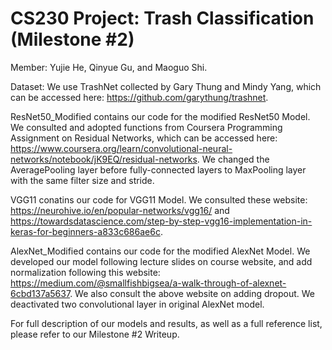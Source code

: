 # CS230 Project: Trash Classification (Milestone #2)
Member: Yujie He, Qinyue Gu, and Maoguo Shi.

Dataset: We use TrashNet collected by Gary Thung and Mindy Yang, which can be accessed here: https://github.com/garythung/trashnet. 

ResNet50_Modified contains our code for the modified ResNet50 Model. We consulted and adopted functions from Coursera Programming Assignment on Residual Networks, which can be accessed here: https://www.coursera.org/learn/convolutional-neural-networks/notebook/jK9EQ/residual-networks. We changed the AveragePooling layer before fully-connected layers to MaxPooling layer with the same filter size and stride. 

VGG11 conatins our code for VGG11 Model. We consulted these website: https://neurohive.io/en/popular-networks/vgg16/ and https://towardsdatascience.com/step-by-step-vgg16-implementation-in-keras-for-beginners-a833c686ae6c. 

AlexNet_Modified contains our code for the modified AlexNet Model. We developed our model following lecture slides on course website, and add normalization following this website: https://medium.com/@smallfishbigsea/a-walk-through-of-alexnet-6cbd137a5637. We also consult the above website on adding dropout. We deactivated two convolutional layer in original AlexNet model.

For full description of our models and results, as well as a full reference list, please refer to our Milestone #2 Writeup.
